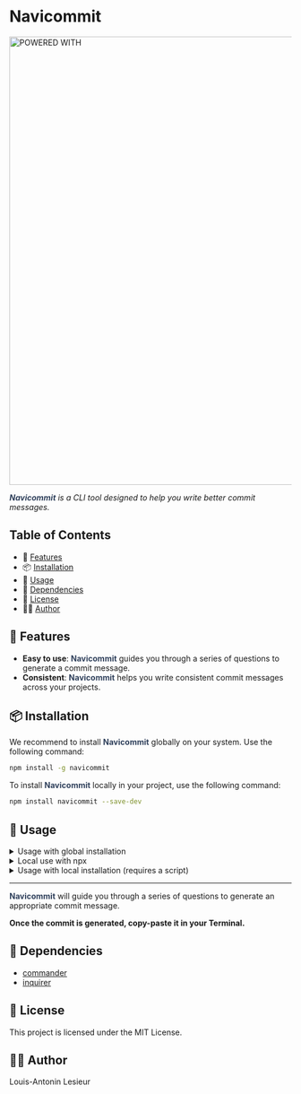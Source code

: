 # Navicommit

<img src="https://i.imgur.com/h4BiMyZ.png" alt="POWERED WITH " width="800"/>

*<span style="color:rgb(48, 65, 92)">**Navicommit**</span> is a CLI tool designed to help you write better commit messages.*

## Table of Contents

- 🌟 [Features](#features)
- 📦 [Installation](#installation)
- 📖 [Usage](#usage)
- 🧩 [Dependencies](#dependencies)
- 📄 [License](#license)
- ✍🏻 [Author](#author)

## 🌟 Features

- **Easy to use**: <span style="color:rgb(48, 65, 92)">**Navicommit**</span> guides you through a series of questions to generate a commit message.
- **Consistent**: <span style="color:rgb(48, 65, 92)">**Navicommit**</span> helps you write consistent commit messages across your projects.


## 📦 Installation

We recommend to install <span style="color:rgb(48, 65, 92)">**Navicommit**</span> globally on your system. Use the following command:

```sh
npm install -g navicommit
```

To install <span style="color:rgb(48, 65, 92)">**Navicommit**</span> locally in your project, use the following command:

```sh
npm install navicommit --save-dev
```

## 📖 Usage

<details>
<summary>Usage with global installation</summary>

After installing <span style="color:rgb(48, 65, 92)">**Navicommit**</span> globally, you can use it with the following command:

```sh
navi commit
```

or with the alias:

```sh
navi c
```
</details>

<details>
<summary>Local use with npx</summary>

You can use <span style="color:rgb(48, 65, 92)">**Navicommit**</span> (without installing it) with npx:

```sh
npx navicommit c
```

</details>

<details>
<summary>Usage with local installation (requires a script)</summary>

Add a script to your `package.json`:

```json
"scripts": {
  "commit": "navi commit",
}
```

Then you can run the script using npm:

```sh
npm run commit
```
</details>

---

<span style="color:rgb(48, 65, 92)">**Navicommit**</span> will guide you through a series of questions to generate an appropriate commit message.

**Once the commit is generated, copy-paste it in your Terminal.**

## 🧩 Dependencies

- [commander](https://www.npmjs.com/package/commander)
- [inquirer](https://www.npmjs.com/package/inquirer)

## 📄 License

This project is licensed under the MIT License.

## ✍🏻 Author

Louis-Antonin Lesieur
